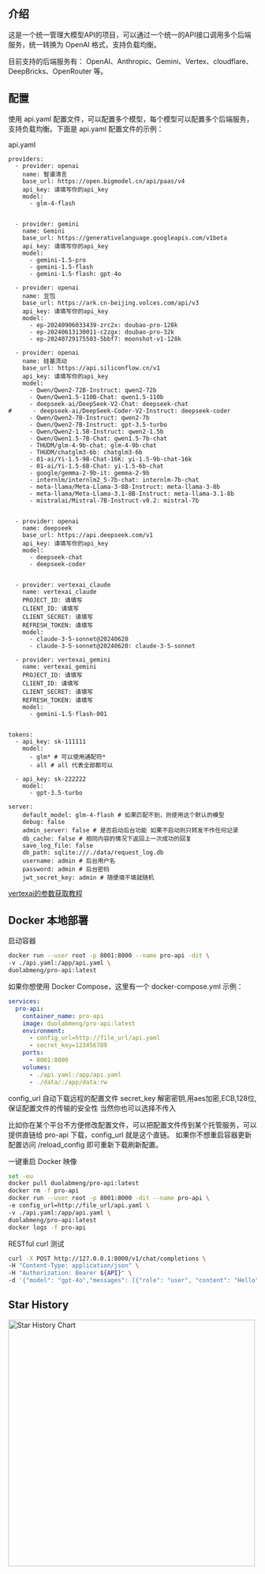 
## 介绍

这是一个统一管理大模型API的项目，可以通过一个统一的API接口调用多个后端服务，统一转换为 OpenAI 格式，支持负载均衡。

目前支持的后端服务有： OpenAI、Anthropic、Gemini、Vertex、cloudflare、DeepBricks、OpenRouter 等。

## 配置

使用 api.yaml 配置文件，可以配置多个模型，每个模型可以配置多个后端服务，支持负载均衡。下面是 api.yaml 配置文件的示例：

api.yaml
```
providers:
  - provider: openai
    name: 智谱清言
    base_url: https://open.bigmodel.cn/api/paas/v4
    api_key: 请填写你的api_key
    model:
      - glm-4-flash
      

  - provider: gemini
    name: Gemini
    base_url: https://generativelanguage.googleapis.com/v1beta
    api_key: 请填写你的api_key
    model:
      - gemini-1.5-pro
      - gemini-1.5-flash
      - gemini-1.5-flash: gpt-4o

  - provider: openai
    name: 豆包
    base_url: https://ark.cn-beijing.volces.com/api/v3
    api_key: 请填写你的api_key
    model:
      - ep-20240906033439-zrc2x: doubao-pro-128k
      - ep-20240613130011-c2zgx: doubao-pro-32k
      - ep-20240729175503-5bbf7: moonshot-v1-128k

  - provider: openai
    name: 硅基流动
    base_url: https://api.siliconflow.cn/v1
    api_key: 请填写你的api_key
    model:
      - Qwen/Qwen2-72B-Instruct: qwen2-72b
      - Qwen/Qwen1.5-110B-Chat: qwen1.5-110b
      - deepseek-ai/DeepSeek-V2-Chat: deepseek-chat
#      - deepseek-ai/DeepSeek-Coder-V2-Instruct: deepseek-coder
      - Qwen/Qwen2-7B-Instruct: qwen2-7b
      - Qwen/Qwen2-7B-Instruct: gpt-3.5-turbo
      - Qwen/Qwen2-1.5B-Instruct: qwen2-1.5b
      - Qwen/Qwen1.5-7B-Chat: qwen1.5-7b-chat
      - THUDM/glm-4-9b-chat: glm-4-9b-chat
      - THUDM/chatglm3-6b: chatglm3-6b
      - 01-ai/Yi-1.5-9B-Chat-16K: yi-1.5-9b-chat-16k
      - 01-ai/Yi-1.5-6B-Chat: yi-1.5-6b-chat
      - google/gemma-2-9b-it: gemma-2-9b
      - internlm/internlm2_5-7b-chat: internlm-7b-chat
      - meta-llama/Meta-Llama-3-8B-Instruct: meta-llama-3-8b
      - meta-llama/Meta-Llama-3.1-8B-Instruct: meta-llama-3.1-8b
      - mistralai/Mistral-7B-Instruct-v0.2: mistral-7b


  - provider: openai
    name: deepseek
    base_url: https://api.deepseek.com/v1
    api_key: 请填写你的api_key
    model:
      - deepseek-chat
      - deepseek-coder


  - provider: vertexai_claude
    name: vertexai_claude
    PROJECT_ID: 请填写
    CLIENT_ID: 请填写
    CLIENT_SECRET: 请填写
    REFRESH_TOKEN: 请填写
    model:
      - claude-3-5-sonnet@20240620
      - claude-3-5-sonnet@20240620: claude-3-5-sonnet

  - provider: vertexai_gemini
    name: vertexai_gemini
    PROJECT_ID: 请填写
    CLIENT_ID: 请填写
    CLIENT_SECRET: 请填写
    REFRESH_TOKEN: 请填写
    model:
      - gemini-1.5-flash-001


tokens:
  - api_key: sk-111111
    model:
      - glm* # 可以使用通配符*
      - all # all 代表全部都可以

  - api_key: sk-222222
    model:
      - gpt-3.5-turbo

server:
    default_model: glm-4-flash # 如果匹配不到，则使用这个默认的模型
    debug: false
    admin_server: false # 是否启动后台功能 如果不启动则只转发不作任何记录
    db_cache: false # 相同内容的情况下返回上一次成功的回复
    save_log_file: false
    db_path: sqlite:///./data/request_log.db
    username: admin # 后台用户名
    password: admin # 后台密码
    jwt_secret_key: admin # 随便填不填就随机
```

[vertexai的参数获取教程](./docs/vertexai的参数获取教程.md)



## Docker 本地部署

启动容器

```bash
docker run --user root -p 8001:8000 --name pro-api -dit \
-v ./api.yaml:/app/api.yaml \
duolabmeng/pro-api:latest
```

如果你想使用 Docker Compose，这里有一个 docker-compose.yml 示例：

```yaml
services:
  pro-api:
    container_name: pro-api
    image: duolabmeng/pro-api:latest
    environment:
      - config_url=http://file_url/api.yaml
      - secret_key=123456789
    ports:
      - 8001:8000
    volumes:
      - ./api.yaml:/app/api.yaml
      - ./data/:/app/data:rw
```

config_url 自动下载远程的配置文件 
secret_key 解密密钥,用aes加密,ECB,128位,保证配置文件的传输的安全性 当然你也可以选择不传入

比如你在某个平台不方便修改配置文件，可以把配置文件传到某个托管服务，可以提供直链给 pro-api 下载，config_url 就是这个直链。
如果你不想重启容器更新配置访问 /reload_config 即可重新下载刷新配置。


一键重启 Docker 映像

```bash
set -eu
docker pull duolabmeng/pro-api:latest
docker rm -f pro-api
docker run --user root -p 8001:8000 -dit --name pro-api \
-e config_url=http://file_url/api.yaml \
-v ./api.yaml:/app/api.yaml \
duolabmeng/pro-api:latest
docker logs -f pro-api
```

RESTful curl 测试

```bash
curl -X POST http://127.0.0.1:8000/v1/chat/completions \
-H "Content-Type: application/json" \
-H "Authorization: Bearer ${API}" \
-d '{"model": "gpt-4o","messages": [{"role": "user", "content": "Hello"}],"stream": true}'
```


## Star History

<a href="https://github.com/duolabmeng6/pro-api/stargazers">
        <img width="500" alt="Star History Chart" src="https://api.star-history.com/svg?repos=duolabmeng6/pro-api&type=Date">
</a>